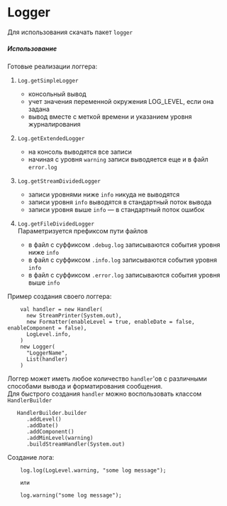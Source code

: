 # Logger

Для использования скачать пакет `logger`

##### Использование

Готовые реализации логгера:

1. `Log.getSimpleLogger`
    - консольный вывод
    - учет значения переменной окружения LOG_LEVEL, если она задана
    - вывод вместе с меткой времени и указанием уровня журналирования 
    
2. `Log.getExtendedLogger`
    - на консоль выводятся все записи
    - начиная с уровня `warning` записи выводяется еще и в файл `error.log`
    
3. `Log.getStreamDividedLogger`
    - записи уровнями ниже `info` никуда не выводятся 
    - записи уровня `info` выводятся в стандартный поток вывода
    - записи уровня выше `info` — в стандартный поток ошибок
    
4. `Log.getFileDividedLogger` \
   Параметризуется префиксом пути файлов
    - в файл с суффиксом `.debug.log` записываются события уровня ниже `info`
    - в файл с суффиксом `.info.log` записываются события уровня `info`
    - в файл с суффиксом `.error.log` записываются события уровня выше `info`


Пример создания своего логгера:
```
    val handler = new Handler(
      new StreamPrinter(System.out),
      new Formatter(enableLevel = true, enableDate = false, enableComponent = false),
      LogLevel.info,
    )
    new Logger(
      "LoggerName",
      List(handler)
    )
```
Логгер может иметь любое количество `handler`'ов с различными способами вывода и форматирования сообщения.\
Для быстрого создания `handler` можно воспользовать классом `HandlerBuilder`
```
   HandlerBuilder.builder
      .addLevel()
      .addDate()
      .addComponent()
      .addMinLevel(warning)
      .buildStreamHandler(System.out)
```

Создание лога:
```
    log.log(LogLevel.warning, "some log message");
    
    или
    
    log.warning("some log message");
```